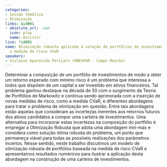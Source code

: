 ```yaml
---
categories:
- Sessão Temática
- Otimização
links: &id001
- absolute_url: .nan
  icon: play
  name: Assistir
live: *id001
name: Otimização robusta aplicada à seleção de portfólios de investimentos considerando
  a medida de risco CVaR
speakers:
- Gislaine Aparecida Periçaro (UNESPAR - Campo Mourão)
---
```


Determinar a composição de um portfólio de investimentos de modo a obter um retorno esperado com mínimo risco é um problema que interessa a todos que dispõem de um capital a ser investido em ativos financeiros. Tal problema ganhou destaque na década de 50 com o surgimento da Teoria de Portfólios de Markowitz e continua sendo aprimorada com a inserção de novas medidas de risco, como a medida CVaR, e diferentes abordagens para tratar o problema de otimização em questão.  Entre tais abordagens estão aquelas que consideram as incertezas inerentes aos retornos futuros dos ativos candidatos a compor uma carteira de investimentos. Uma alternativa para incorporar estas incertezas na composição do portfólio é empregar a Otimização Robusta que adota uma abordagem min-max e considera como solução ótima robusta do problema, um ponto que permaneça viável para todas as possíveis realizações dos parâmetros incertos.  Nesse sentido, neste trabalho discutimos um modelo de otimização robusta de portfólios baseada na medida de risco CVaR e apresentamos resultados numéricos para ilustrar a aplicação desta abordagem na construção de uma carteira de investimentos.